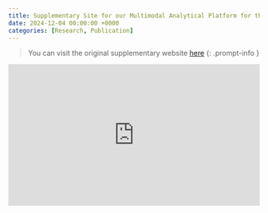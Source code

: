 ```yaml
---
title: Supplementary Site for our Multimodal Analytical Platform for the Delivery of Integrated Diagnostics in Oncology
date: 2024-12-04 00:00:00 +0000
categories: [Research, Publication]
---
```


> You can visit the original supplementary website 
[here](https://fercrcode.github.io/FoundryPOETICdemo/)
{: .prompt-info }

<div style="position: relative; width: 100%; height: 0; padding-bottom: 56.25%;">
    <iframe 
        src="https://fercrcode.github.io/FoundryPOETICdemo/" 
        style="position: absolute; top: 0; left: 0; width: 100%; height: 100%; border: none;" 
        title="Multimodal Analytical Platform Demo">
    </iframe>
</div>

<!-- ## Video Demo

<div style="text-align: center;">
<iframe width="80%" height="120%" src="https://www.youtube.com/embed/sJU1W3sPwY4?si=adUI5_COabkPxG5A" title="YouTube video player" frameborder="0" allow="accelerometer; autoplay; clipboard-write; encrypted-media; gyroscope; picture-in-picture; web-share" referrerpolicy="strict-origin-when-cross-origin" allowfullscreen></iframe>
</div>

## Structured Transcript

### POETIC-Foundry

So this is the landing page from the ICR-Foundry accelerator that was done in late 2023. And as you can see, basically, we have here access to certain key applications that we’ll be showcasing in later. And we also have access to some highlighted resources, including the landing page itself, but also the ontology and the filesystem containing all of the all of the data and also outputs from the analysis here within the Foundry platform. And as you can see down here below, we also have highlighted here an overview of the ontology. 

### The Ontology [T-00:42:28]

So this is essentially a graph based representation of the POETIC clinical trial in which we have basically different layers of information. So these different nodes are coloured according to the type of data. They contain the type of resource that they are within this ontology. And within here we can see the inputs. Essentially, we have like all of the clinical information about the patients, but we also have gene expression information from experiments performed here at the ICR and essentially through a series of transforms and analyses here in the Foundry platform, we were then able to essentially could use a series of outputs. These outputs they can be data access themselves. I mean for subsequent analysis or they can also be applications and widgets. such as this one so here we have, for example, some of the applications that we are showing up here on the top we have the image explorer. We also have the clinical trial data and splitting tool, as well as the sample cohorting analysis tool here and a couple of widgets we will also showcase some of them. in this presentation finally as well, this ontology is useful not just to have an overview of the objects that we have, the kind of data that they contain, but also, for example, to, to showcase ability of foundry to to modulate and in a granular manner to control the permissions that a particular user has to look at it and access the different the different types of data. So for example this is viewing the ontology and colouring of the different nodes as my permission. that I have to view these particular types of data as an example what I can also do is that And for example look at this from the point of view of one of one of my colleagues, which she she has access to the data that was produced in our in our group. This is basically like in biological data regarding histopathological samples, for example. But she will not have access to the clinical data. So if we just view these as as her own, for example, then we'll see that if we hover over there and some the current nodes, which for example that she's not able to access patient information, within the ontology, but then she has access to the nodes coloured in blue. So next we would like to show you the three applications that we built using the foundry application. 

### Clinical Trial Data Splitting Tool [T-03:10:28]

So the first application is clinical trial data splitting tool where we use this tool to split certain sub cohorts from POETIC into training, set testing and validation sets. And this is for the ease of future collaboration with external collaborators. So here we we have four modules for this application. So the first module we can just input the data set name and requestor, who this will be shared with and however this tool is only accessible by certain management level. So if here me and Ferran to request and define a cohort today, it won't work. But I can still walk you through each of the module and what we have and what we can do within this module. So the second module is to define the cohort where we can select a certain subgroup of patients based on, you know, different parameters that were included here, such as did they receive peri-operative aromatase inhibitor and what are their baseline breast cancers intrinsic subtypes are they ER-positive / negative or baseline grades, surgery grades. So if we select a certain cohort and then we can then go into the next step, which is sample the cohort, here, we can set the training ratio testing ratio and an evaluation/validation set ratio and then the application will split them based on the ratio, but making sure that the treatment arm and HER2 status is balanced. So it's like a stratified sampling. And once we have this cohort sampled, we can look at the distribution, then we can see whether we like it or not, if we think everything is good and then going to submit for creation where we can submit the cohort and then whoever the cohort was created for or received notification, and then they can then access only certain type of data. So in this case, the clinical data survival data of the patients will not be visible for those people. And here we can also look have a previously defined cohort and the data of the training testing set splits. However, as I mentioned earlier, we don't have access to to this application. So we can’t really see anything here and next I would like to show you the second application, The POETIC sample cohorting and analysis 

### POETIC Sample Cohorting & Analysis [T-06:34:38]

So this application was built mainly for internal use, for our internal analysts and bioinformaticians And so basically we also first select a sub cohort that we are interested in so we can, you know, look at this cohort and then do some either on the fly analysis or some more sophisticated analysis and similar to the previous application, we can select a subset of patients based on different parameters. For example, received peri-operative aromatase inhibitor or not their HER2 status, maybe we want to look at HER2-positive breast cancer patients. And once we have this, we can then go into analysis. And so in the analyses page it will first have two on the fly analyses including class distribution based on different factors that are selected here and also UMAP of gene expressions for the patients that have gene expression data available. And in this section we can also select previously defined cohorts to review to do more analysis and within the selected cohort we can also further filter out patients that have certain type of data, for example in this case imaging data. And for each patient that is shown here, we can also open a patient 360 view where it takes us to a very comprehensive view of the patient, including the different types of object that links to a patient, some of the basic information from patients and here we can we can see this in member states is where that we have to require additional permission to have a view of the survival data of patients and here we can look at the images that's available for this patient, including spatial transcriptomic images. H&E slide and Ki67 staining and here we have this direct comparison for clinicopathological variables of the patient at baseline and on-treatment/surgery. And then we can also look at gene expression data where we can search specific genes, for example, here. ESR1 here we can see that the baseline ESR1 as well as at surgery, you can add more genes. For example, MKI67 and we can see that in the on-treatment surgery Ki67 value downregulated after two weeks treatment. And back here we have two more buttons. One is Run Analysis where we...  it's basically running these two analysis and we can change the parameters inside for example the number of k in K-Means clustering. And another button is to perform additional analysis in R, which takes us to Code Workbook application where you can build a pipeline to run analysis on selected cohorts from the cohorting tool this is an example for that. So we have datasets. And R transformation, and then we plotted some plots. So it's very highly customizable. And yeah for each of the blocks we can have a look at the code that we used and we can also view the plots produced from the code. 

### POETIC ML Image Explorer [T-11:36:38]

And next we will show you the final application we built. It’s the POETIC ML machine learning image review So now this application, which could also be accessed through their patient 360 view that Xixuan showed us earlier and can be used to look at the three different types of imaging modalities that we have within these cohort in Foundry. So the first one of those would be their, fluorescent images from spatial transcriptomics datasets that we have, which is again, a small selection of the whole cohort. And then we also have Ki67 IHC whole slide images as well as Hematoxylin and Eosin stain images as well. So the first of all, these modalities, the one that we currently have in here is, is this a spatial transcriptomics technology which is based on looking at the gene expression profile of regions of interest or ROIs. And the idea here is that for all of the patients for which we have these type of data, these data mortality before and after and after surgery, what we can do is we can explore the actual image itself. We can also look at what the different regions of interests were taken. 
So this is taken with the aid of the pathologist that actually identifies the zones of interest within the tumour location or invasive boundaries and this kind of high level features. And then we can actually explore explore the different information for each of the different ROIs. So, for example, if we're looking at ROI number number four, and you can actually look in here and you can see that this is like a tumour rich ROI, for example, that has a moderate number of fibroblasts and atypia score of two doesn't really have a lot of lymphocyte infiltrates in this area. And we also have this button here to get the ROI details, which basically would query a whenever a new image is added into the into the Foundry presentation for POETIC it would query and get access to all of these ROI properties in as well as this modality. Again as I mentioned earlier, we also have staining for Ki67, which is a proliferation or cell division marker. And again you can look at all of the patients that have Ki67 stained slides here. We can also look at the actual or the actual like an overview of the actual image itself. You can look at where the tissue is standing for in these kind of modalities. Is this it would appear as a as a brownish colour. What we do is not just have a button to compute the percentage of positively stained Ki67 cells but you can also compare these directly with the data from hotspot analysis. So this is another kind of of technology that also measures expression of Ki67 but is not based on these actual images themselves. So it's kind of like an alternative approach. And then you can still see and compare on that patient patient basis. You can see how the two modalities compare. Basically, the scores for these for this proliferation metrics where we can compare across modalities. And as well as looking at these I'm looking at the images and comparing them visually with the hotspot data. We also have a pipeline in the in the backend that computer pixel-wise H score, which essentially looks at them and classifies pixels based on the possible Ki67 intensity levels, and then also get an aggregate score for each of the each of the slides So these can be compared. And to do that actually we also have another of those workbooks that Xixuan showed earlier with within the sample cohorting analysis tool. Finally the last modality hematoxylin and eosin stained slides in here as you can see basically we have some build-in test annotations with the idea that this modality of the imaging basically is very useful to look at overall tissue tissue morphology. And this actually where we can also talk about the functionality within Foundry to flag and tag images or any kind of other data for particular follow up or for certain actions to be taken to the we take I guess So for example, in here we can just talk about, for example, there are some areas here of course, of this light that have mostly fatty tissue. So annotations can be can be created and you can actually select the area with the fatty tissue we want to see that these area we can save this annotation fatty tissue could even change the colour of the of the of the mark for sample we can change it to yellow we can submit this and then we should see basically that not just for for my particular use of viewing this image, but then for any other user that has permission to look at these images, they will then be able to see my own annotations, see who made them, see when they were made. And any other kind of comments that you might want to add them here. And again, for example, if if an image wasn't for sufficient quality actions could be taken, for example, so for a rescan of the of the image or even like a any other kind of corrective procedure here. And as with the other modalities as well, we have H&E stained images for a considerable number of patients within the POETIC clinical trial. And here, for example, we'll look at one of our case studies, which is 2210B you can see here as well, this, this beautiful, hematoxylin and eosin stained slide We have two sections of tissue with another a third one containing mostly, mostly fatty tissue. And we'll use this one basically to to showcase the other kind of more quantitative analysis that could be performed in foundry. So these are powered essentially by Python transformations and Python python packages is we have developed and implemented, which we can run locally however they are running on the cloud in Foundry so these can be run from any kind of device even a thin and light laptop and for example you can use an intensity based approach to detect the tissue in the image. So basically we'll kind of say what you actually have cellular tissue within these slides and we can also use, for example, a deep learning approach in this case, which is an off the shelf Cellpose model. But again, because the actual backend is written in Python, everything is fully modular and customizable. So when we kind of like in-house, in-house model could be used or an alternative off-the-shelf one, but you also have the ability here. -->
